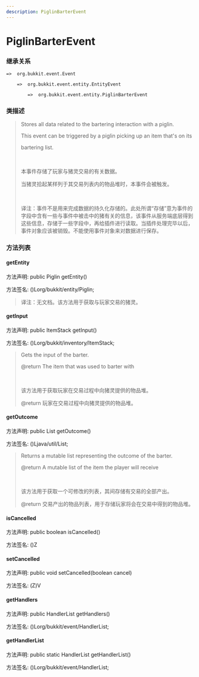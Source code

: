 ```yaml
---
description: PiglinBarterEvent
---
```


# PiglinBarterEvent

### 继承关系

    =>  org.bukkit.event.Event

        =>  org.bukkit.event.entity.EntityEvent

            =>  org.bukkit.event.entity.PiglinBarterEvent

### 类描述

> Stores all data related to the bartering interaction with a piglin.
> 
> This event can be triggered by a piglin picking up an item that's on its
> 
> bartering list.
> 
> <br>
> 
> 本事件存储了玩家与猪灵交易的有关数据。
> 
> 当猪灵拾起某样列于其交易列表内的物品堆时，本事件会被触发。
> 
> <br>
> 
> 译注：事件不是用来完成数据的持久化存储的。此处所谓“存储”意为事件的字段中含有一些与事件中被击中的猪有关的信息，该事件从服务端底层得到这些信息，存储于一些字段中，再给插件进行读取。当插件处理完毕以后，事件对象应该被销毁。不能使用事件对象来对数据进行保存。

### 方法列表

#### getEntity

方法声明: public Piglin getEntity()

方法签名: ()Lorg/bukkit/entity/Piglin;

> 译注：无文档。该方法用于获取与玩家交易的猪灵。

#### getInput

方法声明: public ItemStack getInput()

方法签名: ()Lorg/bukkit/inventory/ItemStack;

> Gets the input of the barter.
> 
> @return The item that was used to barter with
> 
> <br>
> 
> 该方法用于获取玩家在交易过程中向猪灵提供的物品堆。
> 
> @return 玩家在交易过程中向猪灵提供的物品堆。

#### getOutcome

方法声明: public List<ItemStack> getOutcome()

方法签名: ()Ljava/util/List;

> Returns a mutable list representing the outcome of the barter.
> 
> @return A mutable list of the item the player will receive
> 
> <br>
> 
> 该方法用于获取一个可修改的列表，其间存储有交易的全部产出。
> 
> @return 交易产出的物品列表，用于存储玩家将会在交易中得到的物品堆。

#### isCancelled

方法声明: public boolean isCancelled()

方法签名: ()Z

#### setCancelled

方法声明: public void setCancelled(boolean cancel)

方法签名: (Z)V

#### getHandlers

方法声明: public HandlerList getHandlers()

方法签名: ()Lorg/bukkit/event/HandlerList;

#### getHandlerList

方法声明: public static HandlerList getHandlerList()

方法签名: ()Lorg/bukkit/event/HandlerList;